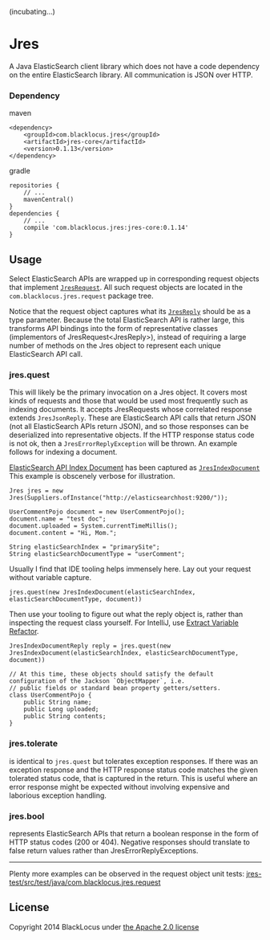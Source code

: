 (incubating...)

Jres
====
A Java ElasticSearch client library which does not have a code dependency on the entire ElasticSearch library. All
communication is JSON over HTTP.


### Dependency ###

maven

    <dependency>
        <groupId>com.blacklocus.jres</groupId>
        <artifactId>jres-core</artifactId>
        <version>0.1.13</version>
    </dependency>
            
gradle

    repositories {
        // ...
        mavenCentral()
    }
    dependencies {
        // ...
        compile 'com.blacklocus.jres:jres-core:0.1.14'
    }


## Usage ##

Select ElasticSearch APIs are wrapped up in corresponding request objects that implement
[`JresRequest`](https://github.com/blacklocus/jres/tree/master/jres/src/main/java/com/blacklocus/jres/request/JresRequest.java).
All such request objects are located in the `com.blacklocus.jres.request` package tree.

Notice that the request object captures what its
[`JresReply`](https://github.com/blacklocus/jres/tree/master/jres/src/main/java/com/blacklocus/jres/response/JresReply.java)
should be as a type parameter. Because the total ElasticSearch API is rather large, this transforms API bindings into
the form of representative classes (implementors of JresRequest&lt;JresReply&gt;), instead of requiring a large number
of methods on the Jres object to represent each unique ElasticSearch API call.


### jres.quest ###

This will likely be the primary invocation on a Jres object. It covers most kinds of requests and those that would be
used most frequently such as indexing documents. It accepts JresRequests whose correlated response extends `JresJsonReply`.
These are ElasticSearch API calls that return JSON (not all ElasticSearch APIs return JSON), and so those responses
can be deserialized into representative objects. If the HTTP response status code is not ok, then a
`JresErrorReplyException` will be thrown. An example follows for indexing a document.

[ElasticSearch API Index Document](http://www.elasticsearch.org/guide/en/elasticsearch/reference/current/docs-index_.html)
has been captured as
[`JresIndexDocument`](https://github.com/blacklocus/jres/tree/master/jres/src/main/java/com/blacklocus/jres/request/JresRequest.java)
This example is obscenely verbose for illustration.

    Jres jres = new Jres(Suppliers.ofInstance("http://elasticsearchhost:9200/"));

    UserCommentPojo document = new UserCommentPojo();
    document.name = "test doc";
    document.uploaded = System.currentTimeMillis();
    document.content = "Hi, Mom.";

    String elasticSearchIndex = "primarySite";
    String elasticSearchDocumentType = "userComment";

Usually I find that IDE tooling helps immensely here. Lay out your request without variable capture.

    jres.quest(new JresIndexDocument(elasticSearchIndex, elasticSearchDocumentType, document))

Then use your tooling to figure out what the reply object is, rather than inspecting the request class yourself.
For IntelliJ, use [Extract Variable Refactor](http://www.jetbrains.com/idea/webhelp/extract-variable.html).

    JresIndexDocumentReply reply = jres.quest(new JresIndexDocument(elasticSearchIndex, elasticSearchDocumentType, document))

    // At this time, these objects should satisfy the default configuration of the Jackson `ObjectMapper`, i.e.
    // public fields or standard bean property getters/setters.
    class UserCommentPojo {
        public String name;
        public Long uploaded;
        public String contents;
    }


### jres.tolerate ###

is identical to `jres.quest` but tolerates exception responses. If there was an exception response and the HTTP response
status code matches the given tolerated status code, that is captured in the return. This is useful where an error
response might be expected without involving expensive and laborious exception handling.


### jres.bool ###

represents ElasticSearch APIs that return a boolean response in the form of HTTP status codes (200 or 404). Negative
responses should translate to false return values rather than JresErrorReplyExceptions.


----

Plenty more examples can be observed in the request object unit tests:
[jres-test/src/test/java/com.blacklocus.jres.request](https://github.com/blacklocus/jres/tree/master/jres-test/src/test/java/com/blacklocus/jres/request)



## License ##

Copyright 2014 BlackLocus under [the Apache 2.0 license](LICENSE)
